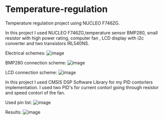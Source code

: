 # Temperature-regulation
Temperature regulation project using NUCLEO F746ZG.

In this project I used NUCLEO F746ZG,temperature sensor BMP280, small resistor with high power rating, computer fan 
, LCD display with i2c converter and two transistors IRL540NS.

Electrical schemes:
![image](https://user-images.githubusercontent.com/39679208/112981420-74a5b380-915b-11eb-8e4f-1686e54a5195.png)

BMP280 connection scheme:
![image](https://user-images.githubusercontent.com/39679208/112982073-53919280-915c-11eb-84cb-ad6856b7858c.png)

LCD connection scheme:
![image](https://user-images.githubusercontent.com/39679208/112982257-905d8980-915c-11eb-9da1-1c9f7b5c332f.png)

In this project I used CMSIS DSP Software Library for my PID contorlers implementation. I used two PID's for current contorl going through resistor and speed contorl of the fan.

Used pin list:
![image](https://user-images.githubusercontent.com/39679208/112985112-116a5000-9160-11eb-8084-f4f101eab2b2.png)

Results:
![image](https://user-images.githubusercontent.com/39679208/112985570-a0776800-9160-11eb-8114-48dd311de791.png)


